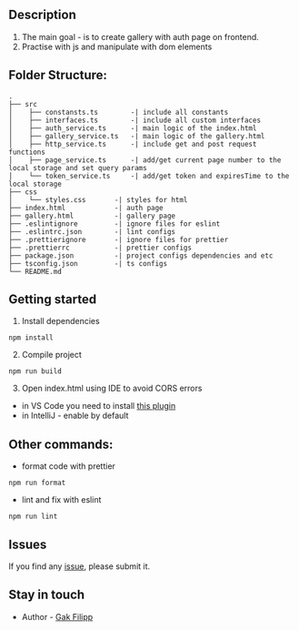 ## Description

1. The main goal - is to create gallery with auth page on frontend.
2. Practise with js and manipulate with dom elements

## Folder Structure:

```
.
├── src
│    ├── constansts.ts        -| include all constants
│    ├── interfaces.ts        -| include all custom interfaces
│    ├── auth_service.ts      -| main logic of the index.html
│    ├── gallery_service.ts   -| main logic of the gallery.html
│    ├── http_service.ts      -| include get and post request functions
│    ├── page_service.ts      -| add/get current page number to the local storage and set query params
│    └── token_service.ts     -| add/get token and expiresTime to the local storage
├── css
│    └── styles.css       -| styles for html
├── index.html            -| auth page
├── gallery.html          -| gallery page
├── .eslintignore         -| ignore files for eslint
├── .eslintrc.json        -| lint configs
├── .prettierignore       -| ignore files for prettier
├── .prettierrc           -| prettier configs
├── package.json          -| project configs dependencies and etc
├── tsconfig.json         -| ts configs
└── README.md
```

## Getting started

1. Install dependencies

```
npm install 
```

2. Compile project

```
npm run build
```

3. Open index.html using IDE to avoid CORS errors

* in VS Code you need to
  install [this plugin](https://marketplace.visualstudio.com/items?itemName=ritwickdey.LiveServer)
* in IntelliJ - enable by default

## Other commands:

* format code with prettier

```
npm run format
```

* lint and fix with eslint

```
npm run lint
```

## Issues

If you find any [issue](https://github.com/stansful/module2_part3_express/issues), please submit it.

## Stay in touch

* Author - [Gak Filipp](https://t.me/stansful)